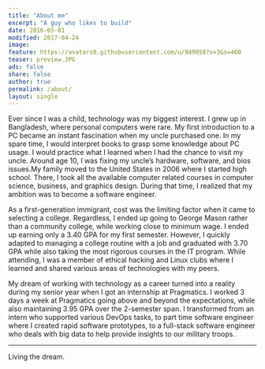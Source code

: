 ```yaml
---
title: "About me"
excerpt: "A guy who likes to build"
date: 2016-05-01
modified: 2017-04-24
image:
feature: https://avatars0.githubusercontent.com/u/949058?v=3&s=460
teaser: preview.JPG
ads: false
share: false
author: true
permalink: /about/
layout: single
---
```


Ever since I was a child, technology was my biggest interest. I grew up in Bangladesh, where personal computers were rare. My first introduction to a PC became an instant fascination when my uncle purchased one. In my spare time, I would interpret books to grasp some knowledge about PC usage. I would practice what I learned when I had the chance to visit my uncle. Around age 10, I was fixing my uncle’s hardware, software, and bios issues.My family moved to the United States in 2006 where I started high school. There, I took all the available computer related courses in computer science, business, and graphics design. During that time, I realized that my ambition was to become a software engineer.

As a first-generation immigrant, cost was the limiting factor when it came to selecting a college. Regardless, I ended up going to George Mason rather than a community college, while working close to minimum wage. I ended up earning only a 3.40 GPA for my first semester. However, I quickly adapted to managing a college routine with a job and graduated with 3.70 GPA while also taking the most rigorous courses in the IT program. While attending, I was a member of ethical hacking and Linux clubs where I learned and shared various areas of technologies with my peers.

My dream of working with technology as a career turned into a reality during my senior year when I got an internship at Pragmatics. I worked 3 days a week at Pragmatics going above and beyond the expectations, while also maintaining 3.95 GPA over the 2-semester span. I transformed from an intern who supported various DevOps tasks, to part time software engineer where I created rapid software prototypes, to a full-stack software engineer who deals with big data to help provide insights to our military troops.



---

Living the dream.
